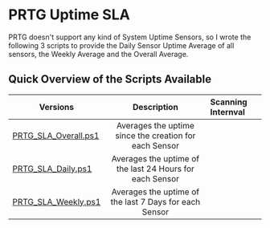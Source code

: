# PRTG Uptime SLA
PRTG doesn't support any kind of System Uptime Sensors, so I wrote the following 3 scripts to provide the Daily Sensor Uptime Average of all sensors, the Weekly Average and the Overall Average.


## Quick Overview of the Scripts Available 
| Versions        | Description | Scanning Internval |
|-----------------|:-----------:|:-------------------|
| [PRTG_SLA_Overall.ps1]() | Averages the uptime since the creation for each Sensor |  |
| [PRTG_SLA_Daily.ps1]() | Averages the uptime of the last 24 Hours for each Sensor |  |
| [PRTG_SLA_Weekly.ps1]() | Averages the uptime of the last 7 Days for each Sensor |  |
